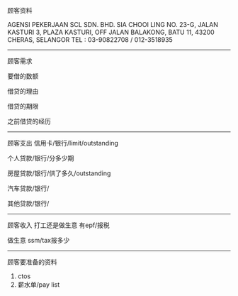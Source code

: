 顾客资料

AGENSI PEKERJAAN SCL SDN. BHD. SIA CHOOI LING NO. 23-G, JALAN KASTURI 3, PLAZA KASTURI, OFF JALAN BALAKONG, BATU 11, 43200 CHERAS, SELANGOR TEL : 03-90822708 / 012-3518935

-----------------
顾客需求


要借的数额

借贷的理由

借贷的期限

之前借贷的经历


--------------
顾客支出
信用卡/银行/limit/outstanding


个人贷款/银行/分多少期

房屋贷款/银行/供了多久/outstanding

汽车贷款/银行/


其他贷款/银行/

-----------
顾客收入
打工还是做生意
有epf/报税

做生意 ssm/tax报多少

-------
顾客要准备的资料
1. ctos
2. 薪水单/pay list





